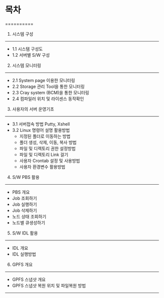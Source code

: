 # **목차**
==========
1. 시스템 구성
--------------
- 1.1 시스템 구성도
- 1.2 서버별 S/W 구성

2. 시스템 모니터링
------------------
- 2.1 System page 이용한 모니터링
- 2.2 Storage 관리 Tool을 통한 모니터링
- 2.3 Cray system (BCM)을 통한 모니터링
- 2.4 컴파일러 위치 및 라이센스 동작확인

3. 사용자의 서버 운영기초
-------------------------
- 3.1 서버접속 방법 Putty, Xshell
- 3.2 Linux 명령어 설명 활용방법
  - 지정된 폴더로 이동하는 방법
  - 폴더 생성, 삭제, 이동, 복사 방법
  - 파일 및 디렉토리 권한 설정방법
  - 파일 및 디렉토리 Link 걸기
  - 사용자 Crontab 설정 및  사용방법 
  - 사용자 환경변수 활용방법 
  
4. S/W PBS 활용
---------------
  - PBS 개요
  - Job 조회하기
  - Job 실행하기 
  - Job 삭제하기
  - 노드 상태 조회하기
  - 노드별 큐생성하기
  
5. S/W IDL 활용
---------------
  - IDL 개요
  - IDL 실행방법

6. GPFS 개요
---------------
  - GPFS 스냅샷 개요
  - GPFS 스냅샷 복원 위치 및 파일복원 방법
* * *

